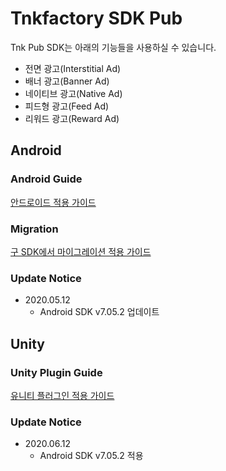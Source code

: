 # Tnkfactory SDK Pub

Tnk Pub SDK는 아래의 기능들을 사용하실 수 있습니다.

* 전면 광고(Interstitial Ad)
* 배너 광고(Banner Ad)
* 네이티브 광고(Native Ad)
* 피드형 광고(Feed Ad)
* 리워드 광고(Reward Ad)

## Android

### Android Guide

[안드로이드 적용 가이드](./Android_Guide.md)

### Migration

[구 SDK에서 마이그레이션 적용 가이드](./MIGRATION.md)

### Update Notice

* 2020.05.12
  * Android SDK v7.05.2 업데이트



## Unity

### Unity Plugin Guide

[유니티 플러그인 적용 가이드](./Unity_Plugin_Guide.md)

### Update Notice

* 2020.06.12
  * Android SDK v7.05.2 적용



